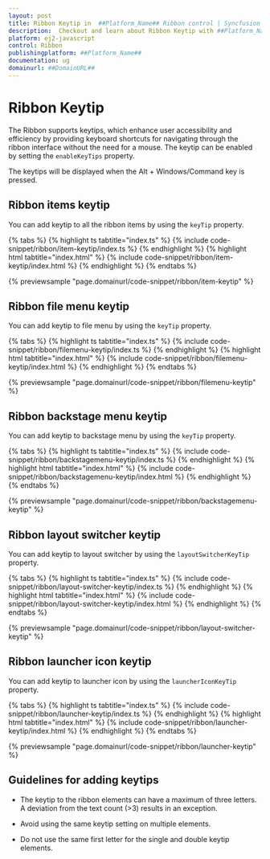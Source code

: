 ```yaml
---
layout: post
title: Ribbon Keytip in  ##Platform_Name## Ribbon control | Syncfusion
description:  Checkout and learn about Ribbon Keytip with ##Platform_Name## Ribbon control of Syncfusion Essential ts 2 and more details.
platform: ej2-javascript
control: Ribbon
publishingplatform: ##Platform_Name##
documentation: ug
domainurl: ##DomainURL##
---
```


# Ribbon Keytip

The Ribbon supports keytips, which enhance user accessibility and efficiency by providing keyboard shortcuts for navigating through the ribbon interface without the need for a mouse. The keytip can be enabled by setting the `enableKeyTips` property.

The keytips will be displayed when the Alt + Windows/Command key is pressed.

## Ribbon items keytip

You can add keytip to all the ribbon items by using the `keyTip` property.

{% tabs %}
{% highlight ts tabtitle="index.ts" %}
{% include code-snippet/ribbon/item-keytip/index.ts %}
{% endhighlight %}
{% highlight html tabtitle="index.html" %}
{% include code-snippet/ribbon/item-keytip/index.html %}
{% endhighlight %}
{% endtabs %}
          
{% previewsample "page.domainurl/code-snippet/ribbon/item-keytip" %}

## Ribbon file menu keytip

You can add keytip to file menu by using the `keyTip` property.

{% tabs %}
{% highlight ts tabtitle="index.ts" %}
{% include code-snippet/ribbon/filemenu-keytip/index.ts %}
{% endhighlight %}
{% highlight html tabtitle="index.html" %}
{% include code-snippet/ribbon/filemenu-keytip/index.html %}
{% endhighlight %}
{% endtabs %}
          
{% previewsample "page.domainurl/code-snippet/ribbon/filemenu-keytip" %}

## Ribbon backstage menu keytip

You can add keytip to backstage menu by using the `keyTip` property.

{% tabs %}
{% highlight ts tabtitle="index.ts" %}
{% include code-snippet/ribbon/backstagemenu-keytip/index.ts %}
{% endhighlight %}
{% highlight html tabtitle="index.html" %}
{% include code-snippet/ribbon/backstagemenu-keytip/index.html %}
{% endhighlight %}
{% endtabs %}
          
{% previewsample "page.domainurl/code-snippet/ribbon/backstagemenu-keytip" %}

## Ribbon layout switcher keytip

You can add keytip to layout switcher by using the `layoutSwitcherKeyTip` property.

{% tabs %}
{% highlight ts tabtitle="index.ts" %}
{% include code-snippet/ribbon/layout-switcher-keytip/index.ts %}
{% endhighlight %}
{% highlight html tabtitle="index.html" %}
{% include code-snippet/ribbon/layout-switcher-keytip/index.html %}
{% endhighlight %}
{% endtabs %}
          
{% previewsample "page.domainurl/code-snippet/ribbon/layout-switcher-keytip" %}

## Ribbon launcher icon keytip

You can add keytip to launcher icon by using the `launcherIconKeyTip` property.

{% tabs %}
{% highlight ts tabtitle="index.ts" %}
{% include code-snippet/ribbon/launcher-keytip/index.ts %}
{% endhighlight %}
{% highlight html tabtitle="index.html" %}
{% include code-snippet/ribbon/launcher-keytip/index.html %}
{% endhighlight %}
{% endtabs %}
          
{% previewsample "page.domainurl/code-snippet/ribbon/launcher-keytip" %}

## Guidelines for adding keytips

* The keytip to the ribbon elements can have a maximum of three letters. A deviation from the text count (>3) results in an exception.

* Avoid using the same keytip setting on multiple elements.

* Do not use the same first letter for the single and double keytip elements.